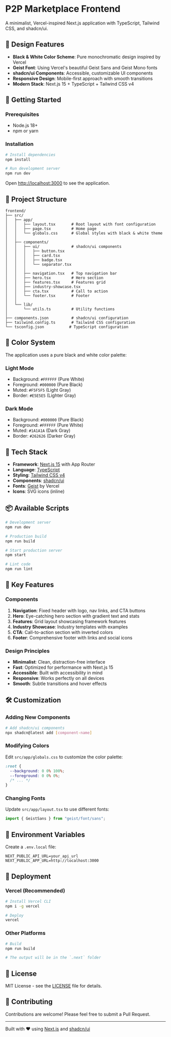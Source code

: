 # P2P Marketplace Frontend

A minimalist, Vercel-inspired Next.js application with TypeScript, Tailwind CSS, and shadcn/ui.

## 🎨 Design Features

- **Black & White Color Scheme**: Pure monochromatic design inspired by Vercel
- **Geist Font**: Using Vercel's beautiful Geist Sans and Geist Mono fonts
- **shadcn/ui Components**: Accessible, customizable UI components
- **Responsive Design**: Mobile-first approach with smooth transitions
- **Modern Stack**: Next.js 15 + TypeScript + Tailwind CSS v4

## 🚀 Getting Started

### Prerequisites

- Node.js 18+ 
- npm or yarn

### Installation

```bash
# Install dependencies
npm install

# Run development server
npm run dev
```

Open [http://localhost:3000](http://localhost:3000) to see the application.

## 📁 Project Structure

```
frontend/
├── src/
│   ├── app/
│   │   ├── layout.tsx       # Root layout with font configuration
│   │   ├── page.tsx         # Home page
│   │   └── globals.css      # Global styles with black & white theme
│   │
│   ├── components/
│   │   ├── ui/              # shadcn/ui components
│   │   │   ├── button.tsx
│   │   │   ├── card.tsx
│   │   │   ├── badge.tsx
│   │   │   └── separator.tsx
│   │   │
│   │   ├── navigation.tsx   # Top navigation bar
│   │   ├── hero.tsx         # Hero section
│   │   ├── features.tsx     # Features grid
│   │   ├── industry-showcase.tsx
│   │   ├── cta.tsx          # Call to action
│   │   └── footer.tsx       # Footer
│   │
│   └── lib/
│       └── utils.ts         # Utility functions
│
├── components.json          # shadcn/ui configuration
├── tailwind.config.ts       # Tailwind CSS configuration
└── tsconfig.json           # TypeScript configuration
```

## 🎨 Color System

The application uses a pure black and white color palette:

### Light Mode
- Background: `#FFFFFF` (Pure White)
- Foreground: `#000000` (Pure Black)
- Muted: `#F5F5F5` (Light Gray)
- Border: `#E5E5E5` (Lighter Gray)

### Dark Mode
- Background: `#000000` (Pure Black)
- Foreground: `#FFFFFF` (Pure White)
- Muted: `#1A1A1A` (Dark Gray)
- Border: `#262626` (Darker Gray)

## 🔧 Tech Stack

- **Framework**: [Next.js 15](https://nextjs.org/) with App Router
- **Language**: [TypeScript](https://www.typescriptlang.org/)
- **Styling**: [Tailwind CSS v4](https://tailwindcss.com/)
- **Components**: [shadcn/ui](https://ui.shadcn.com/)
- **Fonts**: [Geist](https://vercel.com/font) by Vercel
- **Icons**: SVG icons (inline)

## 📦 Available Scripts

```bash
# Development server
npm run dev

# Production build
npm run build

# Start production server
npm start

# Lint code
npm run lint
```

## 🎯 Key Features

### Components

1. **Navigation**: Fixed header with logo, nav links, and CTA buttons
2. **Hero**: Eye-catching hero section with gradient text and stats
3. **Features**: Grid layout showcasing framework features
4. **Industry Showcase**: Industry templates with examples
5. **CTA**: Call-to-action section with inverted colors
6. **Footer**: Comprehensive footer with links and social icons

### Design Principles

- **Minimalist**: Clean, distraction-free interface
- **Fast**: Optimized for performance with Next.js 15
- **Accessible**: Built with accessibility in mind
- **Responsive**: Works perfectly on all devices
- **Smooth**: Subtle transitions and hover effects

## 🛠️ Customization

### Adding New Components

```bash
# Add shadcn/ui components
npx shadcn@latest add [component-name]
```

### Modifying Colors

Edit `src/app/globals.css` to customize the color palette:

```css
:root {
  --background: 0 0% 100%;
  --foreground: 0 0% 0%;
  /* ... */
}
```

### Changing Fonts

Update `src/app/layout.tsx` to use different fonts:

```typescript
import { GeistSans } from "geist/font/sans";
```

## 📝 Environment Variables

Create a `.env.local` file:

```env
NEXT_PUBLIC_API_URL=your_api_url
NEXT_PUBLIC_APP_URL=http://localhost:3000
```

## 🚢 Deployment

### Vercel (Recommended)

```bash
# Install Vercel CLI
npm i -g vercel

# Deploy
vercel
```

### Other Platforms

```bash
# Build
npm run build

# The output will be in the `.next` folder
```

## 📄 License

MIT License - see the [LICENSE](../LICENSE) file for details.

## 🤝 Contributing

Contributions are welcome! Please feel free to submit a Pull Request.

---

Built with ❤️ using [Next.js](https://nextjs.org/) and [shadcn/ui](https://ui.shadcn.com/)
